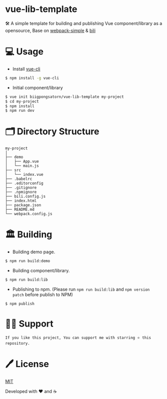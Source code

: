 # vue-lib-template
🛠 A simple template for building and publishing Vue component/library as a opensource, Base on [webpack-simple](https://github.com/vuejs-templates/webpack-simple) & [bili](https://github.com/egoist/bili)

# 💻 Usage

- Install [vue-cli](https://github.com/vuejs/vue-cli)
``` bash
$ npm install -g vue-cli 
```

- Initial component/library
``` bash
$ vue init biigpongsatorn/vue-lib-template my-project
$ cd my-project
$ npm install
$ npm run dev
```

# 🗂 Directory Structure

```
my-project
│
├── demo
│   ├── App.vue
│   └── main.js
├── src
│   └── index.vue
├── .babelrc
├── .editorconfig
├── .gitignore
├── .npmignore
├── bili.config.js
├── index.html
├── package.json
├── README.md
└── webpack.config.js
```

# 🏛 Building
- Building demo page.
``` bash
$ npm run build:demo
```

- Building component/library.
``` bash
$ npm run build:lib
```

- Publishing to npm. (Please run `npm run build:lib` and `npm version patch` before publish to NPM)
``` bash
$ npm publish
```

# 🙏🏻 Support

```
If you like this project, You can support me with starring ⭐ this repository.
```

# 🖊 License

[MIT](LICENSE)

Developed with ❤️ and ☕️ 
